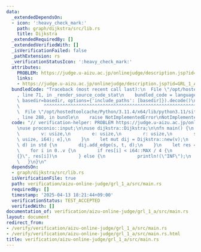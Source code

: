 ```yaml
---
data:
  _extendedDependsOn:
  - icon: ':heavy_check_mark:'
    path: graph/dijkstra/src/lib.rs
    title: Dijkstra
  _extendedRequiredBy: []
  _extendedVerifiedWith: []
  _isVerificationFailed: false
  _pathExtension: rs
  _verificationStatusIcon: ':heavy_check_mark:'
  attributes:
    PROBLEM: https://judge.u-aizu.ac.jp/onlinejudge/description.jsp?id=GRL_1_A
    links:
    - https://judge.u-aizu.ac.jp/onlinejudge/description.jsp?id=GRL_1_A
  bundledCode: "Traceback (most recent call last):\n  File \"/opt/hostedtoolcache/Python/3.11.4/x64/lib/python3.11/site-packages/onlinejudge_verify/documentation/build.py\"\
    , line 71, in _render_source_code_stat\n    bundled_code = language.bundle(stat.path,\
    \ basedir=basedir, options={'include_paths': [basedir]}).decode()\n          \
    \         ^^^^^^^^^^^^^^^^^^^^^^^^^^^^^^^^^^^^^^^^^^^^^^^^^^^^^^^^^^^^^^^^^^^^^^^^^^^^^^^^^\n\
    \  File \"/opt/hostedtoolcache/Python/3.11.4/x64/lib/python3.11/site-packages/onlinejudge_verify/languages/rust.py\"\
    , line 288, in bundle\n    raise NotImplementedError\nNotImplementedError\n"
  code: "// verification-helper: PROBLEM https://judge.u-aizu.ac.jp/onlinejudge/description.jsp?id=GRL_1_A\n\
    \nuse proconio::input;\n\nuse dijkstra::Dijkstra;\n\nfn main() {\n    input! {\n\
    \        v: usize,\n        e: usize,\n        r: usize,\n        std: [(usize,\
    \ usize, i64); e],\n    }\n    let mut dij = Dijkstra::new(v);\n    for (s, t,\
    \ d) in std {\n        dij.add_edge(s, t, d);\n    }\n    let res = dij.dijkstra(r);\n\
    \    for i in 0..v {\n        if res[i] < i64::MAX / 4 {\n            println!(\"\
    {}\", res[i])\n        } else {\n            println!(\"INF\");\n        }\n \
    \   }\n}\n"
  dependsOn:
  - graph/dijkstra/src/lib.rs
  isVerificationFile: true
  path: verification/aizu-online-judge/grl_1_a/src/main.rs
  requiredBy: []
  timestamp: '2025-04-13 18:21:44+09:00'
  verificationStatus: TEST_ACCEPTED
  verifiedWith: []
documentation_of: verification/aizu-online-judge/grl_1_a/src/main.rs
layout: document
redirect_from:
- /verify/verification/aizu-online-judge/grl_1_a/src/main.rs
- /verify/verification/aizu-online-judge/grl_1_a/src/main.rs.html
title: verification/aizu-online-judge/grl_1_a/src/main.rs
---
```

